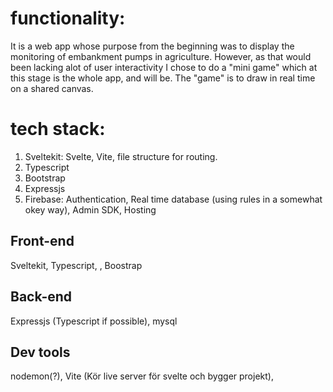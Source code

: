 # functionality:
It is a web app whose purpose from the beginning was to display the monitoring of embankment pumps in agriculture. However, as that would been lacking alot of user interactivity I chose to do a "mini game" which at this stage is the whole app, and will be. The "game" is to draw in real time on a shared canvas.


# tech stack:
   1. Sveltekit: Svelte, Vite, file structure for routing.
   2. Typescript
   3. Bootstrap
   4. Expressjs
   5. Firebase: Authentication, Real time database (using rules in a somewhat okey way), Admin SDK, Hosting 

## Front-end 
Sveltekit, Typescript, , Boostrap

## Back-end 
Expressjs (Typescript if possible), mysql

## Dev tools
nodemon(?), Vite (Kör live server för svelte och bygger projekt),
